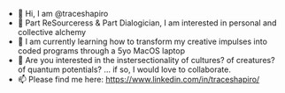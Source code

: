 - 👋 Hi, I am @traceshapiro
- 👀 Part ReSourceress & Part Dialogician, I am interested in personal and collective alchemy
- 🌱 I am currently learning how to transform my creative impulses into coded programs through a 5yo MacOS laptop
- 💞️ Are you interested in the instersectionality of cultures? of creatures? of quantum potentials? ... if so, I would love to collaborate.
- 📫 Please find me here: https://www.linkedin.com/in/traceshapiro/

<!---
traceshapiro/traceshapiro is a ✨ special ✨ repository because its `README.md` (this file) appears on your GitHub profile.
You can click the Preview link to take a look at your changes.
--->
